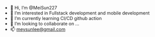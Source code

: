 - 👋 Hi, I’m @MeiSun227
- 👀 I’m interested in Fullstack development and mobile development
- 🌱 I’m currently learning CI/CD github action
- 💞️ I’m looking to collaborate on ...
- 📫 meysunlee@gmail.com

<!---
MeiSun227/MeiSun227 is a ✨ special ✨ repository because its `README.md` (this file) appears on your GitHub profile.
You can click the Preview link to take a look at your changes.
--->

